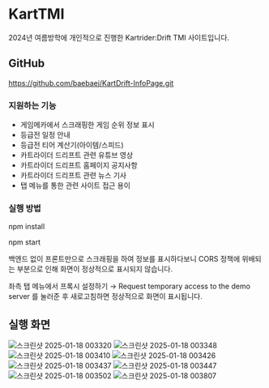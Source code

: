# KartTMI

2024년 여름방학에 개인적으로 진행한 Kartrider:Drift TMI 사이트입니다.

## GitHub

https://github.com/baebaej/KartDrift-InfoPage.git

### 지원하는 기능

- 게임메카에서 스크래핑한 게임 순위 정보 표시
- 등급전 일정 안내
- 등급전 티어 계산기(아이템/스피드)
- 카트라이더 드리프트 관련 유튜브 영상
- 카트라이더 드리프트 홈페이지 공지사항
- 카트라이더 드리프트 관련 뉴스 기사
- 탭 메뉴를 통한 관련 사이트 접근 용이

### 실행 방법

npm install 

npm start

백엔드 없이 프론트만으로 스크래핑을 하여 정보를 표시하다보니 CORS 정책에 위배되는 부분으로 인해 화면이 정상적으로 표시되지 않습니다.

좌측 탭 메뉴에서 프록시 설정하기 → Request temporary access to the demo server 를 눌러준 후 새로고침하면 정상적으로 화면이 표시됩니다.

## 실행 화면
![스크린샷 2025-01-18 003320](https://github.com/user-attachments/assets/b6e6a612-6d63-49e3-84b3-c2ed72d658d5)
![스크린샷 2025-01-18 003348](https://github.com/user-attachments/assets/d7467dea-a73f-4bcd-ab84-ceb45d2c4b35)
![스크린샷 2025-01-18 003410](https://github.com/user-attachments/assets/63dd660b-63c2-49e2-8ee5-68ca5cf83862)
![스크린샷 2025-01-18 003426](https://github.com/user-attachments/assets/511a0f09-7c9c-410a-b8c4-b2c7c37aea75)
![스크린샷 2025-01-18 003437](https://github.com/user-attachments/assets/7d812868-9e7f-4e73-9a85-77939554e651)
![스크린샷 2025-01-18 003447](https://github.com/user-attachments/assets/ddca2279-c830-40ec-b458-9e5f0c7435eb)
![스크린샷 2025-01-18 003502](https://github.com/user-attachments/assets/338eb4f3-84bb-4010-bfce-a4642c477342)
![스크린샷 2025-01-18 003807](https://github.com/user-attachments/assets/08d6a695-19c3-4c2d-b4d6-3d7e13998ee8)
